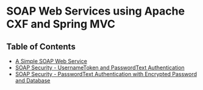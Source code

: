 # SOAP Web Services using Apache CXF and Spring MVC

## Table of Contents
 - [A Simple SOAP Web Service](./README-PrimitiveSOAPWebService.md)
 - [SOAP Security - UsernameToken and PasswordText Authentication](./README-PasswordTextAuth.md)
 - [SOAP Security - PasswordText Authentication with Encrypted Password and Database](./README-PasswordTextAuthEncryptedPassword.md)